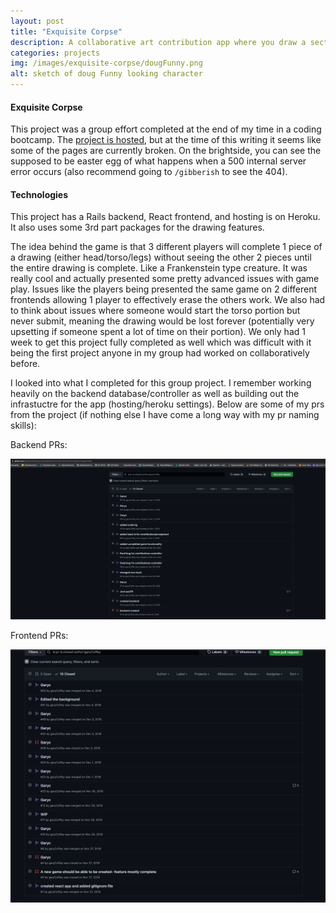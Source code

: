 ```yaml
---
layout: post
title: "Exquisite Corpse"
description: A collaborative art contribution app where you draw a section of a creature (head, torso, or legs) which, once completed, can be viewed as a whole with the contributions of two other members.
categories: projects
img: /images/exquisite-corpse/dougFunny.png
alt: sketch of doug Funny looking character
---
```

#### Exquisite Corpse

This project was a group effort completed at the end of my time in a coding bootcamp. The [project is hosted](https://exquisite-corpse-cp.herokuapp.com/), but at the time of this writing it seems like some of the pages are currently broken. On the brightside, you can see the supposed to be easter egg of what happens when a 500 internal server error occurs (also recommend going to `/gibberish` to see the 404).

#### Technologies

This project has a Rails backend, React frontend, and hosting is on Heroku. It also uses some 3rd part packages for the drawing features. 

The idea behind the game is that 3 different players will complete 1 piece of a drawing (either head/torso/legs) without seeing the other 2 pieces until the entire drawing is complete. Like a Frankenstein type creature. It was really cool and actually presented some pretty advanced issues with game play. Issues like the players being presented the same game on 2 different frontends allowing 1 player to effectively erase the others work. We also had to think about issues where someone would start the torso portion but never submit, meaning the drawing would be lost forever (potentially very upsetting if someone spent a lot of time on their portion). We only had 1 week to get this project fully completed as well which was difficult with it being the first project anyone in my group had worked on collaboratively before.

I looked into what I completed for this group project. I remember working heavily on the backend database/controller as well as building out the infrastuctre for the app (hosting/heroku settings). Below are some of my prs from the project (if nothing else I have come a long way with my pr naming skills):

Backend PRs:

![Backend PRs](/images/exquisite-corpse/be-prs.png)

Frontend PRs:

![Frontend PRs](/images/exquisite-corpse/fe-prs.png)

